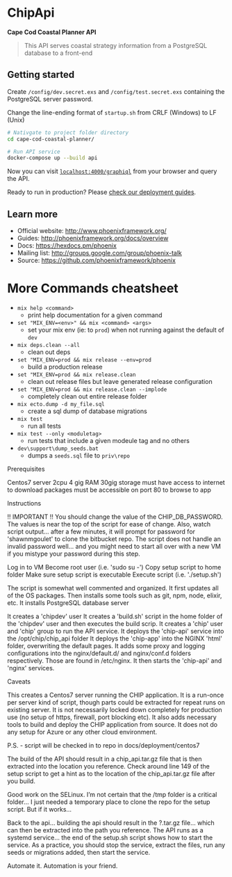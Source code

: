 # ChipApi

**Cape Cod Coastal Planner API**

> This API serves coastal strategy information from a PostgreSQL database to a front-end 

## Getting started

Create  `/config/dev.secret.exs` and `/config/test.secret.exs` containing the PostgreSQL server password.

Change the line-ending format of `startup.sh` from CRLF (Windows) to LF (Unix)

```bash
# Nativgate to project folder directory
cd cape-cod-coastal-planner/

# Run API service
docker-compose up --build api
```


Now you can visit [`localhost:4000/graphiql`](http://localhost:4000/graphiql) from your browser and query the API.

Ready to run in production? Please [check our deployment guides](http://www.phoenixframework.org/docs/deployment).

## Learn more

  * Official website: http://www.phoenixframework.org/
  * Guides: http://phoenixframework.org/docs/overview
  * Docs: https://hexdocs.pm/phoenix
  * Mailing list: http://groups.google.com/group/phoenix-talk
  * Source: https://github.com/phoenixframework/phoenix


# More Commands cheatsheet

  * `mix help <command>`
    * print help documentation for a given command
  * `set "MIX_ENV=<env>" && mix <command> <args>`
    * set your mix env (ie: to `prod`) when not running against the default of `dev`
  * `mix deps.clean --all`
    * clean out deps
  * `set "MIX_ENV=prod && mix release --env=prod`
    * build a production release
  * `set "MIX_ENV=prod && mix release.clean`
    * clean out release files but leave generated release configuration
  * `set "MIX_ENV=prod && mix release.clean --implode`
    * completely clean out entire release folder
  * `mix ecto.dump -d my_file.sql`
    * create a sql dump of database migrations
  * `mix test`
    * run all tests
  * `mix test --only <moduletag>`
    * run tests that include a given modeule tag and no others
  * `dev\support\dump_seeds.bat`
    * dumps a `seeds.sql` file to `priv\repo`







Prerequisites

Centos7 server
  2cpu
  4 gig RAM
  30gig storage
  must have access to internet to download packages
  must be accessible on port 80 to browse to app

Instructions

!! IMPORTANT !! You should change the value of the CHIP_DB_PASSWORD.  The values is near the top of the script for ease of change.  Also, watch script output... after a few minutes, it will prompt for password for 'shawnmgoulet' to clone the bitbucket repo.  The script does not handle an invalid password well... and you might need to start all over with a new VM if you mistype your password during this step.

Log in to VM
Become root user (i.e. 'sudo su -')
Copy setup script to home folder
Make sure setup script is executable
Execute script (i.e. './setup.sh')

The script is somewhat well commented and organized.
It first updates all of the OS packages.
Then installs some tools such as git, npm, node, elixir, etc.
It installs PostgreSQL database server

It creates a 'chipdev' user
It creates a 'build.sh' script in the home folder of the 'chipdev' user and then executes the build scrip.
It creates a 'chip' user and 'chip' group to run the API service.
It deploys the 'chip-api' service into the /opt/chip/chip_api folder
It deploys the 'chip-app' into the NGINX 'html' folder, overwriting the default pages.
It adds some proxy and logging configurations into the nginx/default.d/ and nginx/conf.d folders respectively.  Those are found in /etc/nginx.
It then starts the 'chip-api' and 'nginx' services.

Caveats

This creates a Centos7 server running the CHIP application. It is a run-once per server kind of script, though parts could be extracted for repeat runs on existing server. It is not necessarily locked down completely for production use (no setup of https, firewall, port blocking etc).  It also adds necessary tools to build and deploy the CHIP application from source. It does not do any setup for Azure or any other cloud environment.

P.S. - script will be checked in to repo in docs/deployment/centos7




The build of the API should result in a chip_api.tar.gz file that is then extracted into the location you reference. Check around line 149 of the setup script to get a hint as to the location of the chip_api.tar.gz file after you build.

Good work on the SELinux. I’m not certain that the /tmp folder is a critical folder… I just needed a temporary place to clone the repo for the setup script. But if it works…

Back to the api… building the api should result in the ?.tar.gz file… which can then be extracted into the path you reference. The API runs as a systemd service… the end of the setup.sh script shows how to start the service. As a practice, you should stop the service, extract the files, run any seeds or migrations added, then start the service.

Automate it. Automation is your friend.